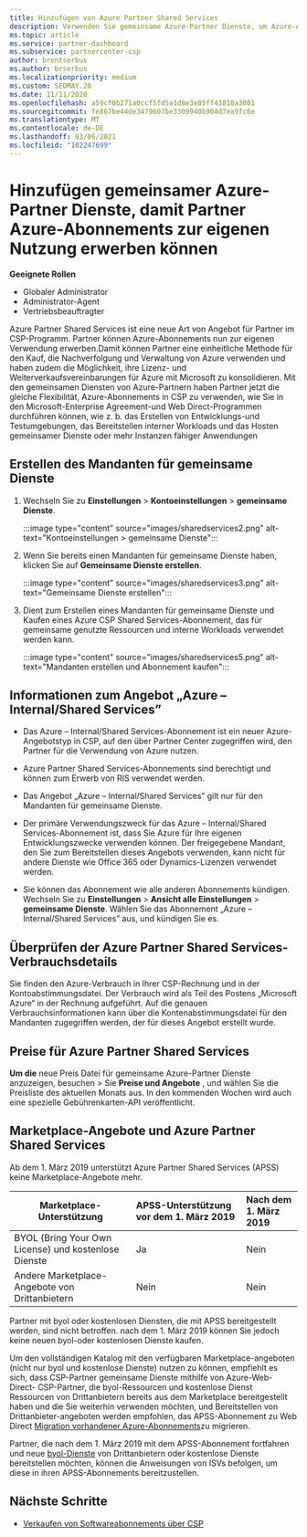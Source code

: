 ```yaml
---
title: Hinzufügen von Azure Partner Shared Services
description: Verwenden Sie gemeinsame Azure-Partner Dienste, um Azure-Abonnements für Ihren eigenen Gebrauch zu erwerben und eine einheitliche Methode für den Erwerb, die Nachverfolgung und die Verwaltung von Azure zu haben.
ms.topic: article
ms.service: partner-dashboard
ms.subservice: partnercenter-csp
author: brentserbus
ms.author: brserbus
ms.localizationpriority: medium
ms.custom: SEOMAY.20
ms.date: 11/11/2020
ms.openlocfilehash: a59cf0b271a0ccf5fd5a1d8e3e85ff43818a3801
ms.sourcegitcommit: fe867be44de3479607be3309940b904d7ea9fc6e
ms.translationtype: MT
ms.contentlocale: de-DE
ms.lasthandoff: 03/06/2021
ms.locfileid: "102247699"
---
```

# <a name="add-azure-partner-shared-services-so-partners-can-buy-azure-subscriptions-for-their-own-use"></a>Hinzufügen gemeinsamer Azure-Partner Dienste, damit Partner Azure-Abonnements zur eigenen Nutzung erwerben können

 
**Geeignete Rollen**

- Globaler Administrator
- Administrator-Agent
- Vertriebsbeauftragter

Azure Partner Shared Services ist eine neue Art von Angebot für Partner im CSP-Programm. Partner können Azure-Abonnements nun zur eigenen Verwendung erwerben.Damit können Partner eine einheitliche Methode für den Kauf, die Nachverfolgung und Verwaltung von Azure verwenden und haben zudem die Möglichkeit, ihre Lizenz- und Weiterverkaufsvereinbarungen für Azure mit Microsoft zu konsolidieren. Mit den gemeinsamen Diensten von Azure-Partnern haben Partner jetzt die gleiche Flexibilität, Azure-Abonnements in CSP zu verwenden, wie Sie in den Microsoft-Enterprise Agreement-und Web Direct-Programmen durchführen können, wie z. b. das Erstellen von Entwicklungs-und Testumgebungen, das Bereitstellen interner Workloads und das Hosten gemeinsamer Dienste oder mehr Instanzen fähiger Anwendungen  

## <a name="create-the-shared-services-tenant"></a>Erstellen des Mandanten für gemeinsame Dienste

1. Wechseln Sie zu **Einstellungen**  >  **Kontoeinstellungen**  >  **gemeinsame Dienste**.

   :::image type="content" source="images/sharedservices2.png" alt-text="Kontoeinstellungen > gemeinsame Dienste":::

2. Wenn Sie bereits einen Mandanten für gemeinsame Dienste haben, klicken Sie auf **Gemeinsame Dienste erstellen**.

   :::image type="content" source="images/sharedservices3.png" alt-text="Gemeinsame Dienste erstellen":::

3. Dient zum Erstellen eines Mandanten für gemeinsame Dienste und Kaufen eines Azure CSP Shared Services-Abonnement, das für gemeinsame genutzte Ressourcen und interne Workloads verwendet werden kann.

   :::image type="content" source="images/sharedservices5.png" alt-text="Mandanten erstellen und Abonnement kaufen":::

## <a name="about-the-azure--internalshared-services-offer"></a>Informationen zum Angebot „Azure – Internal/Shared Services”

- Das Azure – Internal/Shared Services-Abonnement ist ein neuer Azure-Angebotstyp in CSP, auf den über Partner Center zugegriffen wird, den Partner für die Verwendung von Azure nutzen.

- Azure Partner Shared Services-Abonnements sind berechtigt und können zum Erwerb von RIS verwendet werden.

- Das Angebot „Azure – Internal/Shared Services” gilt nur für den Mandanten für gemeinsame Dienste.

- Der primäre Verwendungszweck für das Azure – Internal/Shared Services-Abonnement ist, dass Sie Azure für Ihre eigenen Entwicklungszwecke verwenden können. Der freigegebene Mandant, den Sie zum Bereitstellen dieses Angebots verwenden, kann nicht für andere Dienste wie Office 365 oder Dynamics-Lizenzen verwendet werden.

- Sie können das Abonnement wie alle anderen Abonnements kündigen. Wechseln Sie zu **Einstellungen**  >  **Ansicht alle Einstellungen**  >  **gemeinsame Dienste**. Wählen Sie das Abonnement „Azure – Internal/Shared Services” aus, und kündigen Sie es.

## <a name="accessing-azure-partner-shared-services-consumption-details"></a>Überprüfen der Azure Partner Shared Services-Verbrauchsdetails

Sie finden den Azure-Verbrauch in Ihrer CSP-Rechnung und in der Kontoabstimmungsdatei. Der Verbrauch wird als Teil des Postens „Microsoft Azure“ in der Rechnung aufgeführt. Auf die genauen Verbrauchsinformationen kann über die Kontenabstimmungsdatei für den Mandanten zugegriffen werden, der für dieses Angebot erstellt wurde.

## <a name="azure-partner-shared-services-pricing"></a>Preise für Azure Partner Shared Services

**Um die** neue Preis Datei für gemeinsame Azure-Partner Dienste anzuzeigen, besuchen  >  Sie **Preise und Angebote** , und wählen Sie die Preisliste des aktuellen Monats aus. In den kommenden Wochen wird auch eine spezielle Gebührenkarten-API veröffentlicht.

## <a name="marketplace-offers-and-azure-partner-shared-services"></a>Marketplace-Angebote und Azure Partner Shared Services

Ab dem 1. März 2019 unterstützt Azure Partner Shared Services (APSS) keine Marketplace-Angebote mehr.

|**Marketplace-Unterstützung**   |**APSS-Unterstützung vor dem 1. März 2019**|**Nach dem 1. März 2019**|
|---------------------------|:----------------------------|:-------------------|
|BYOL (Bring Your Own License) und kostenlose Dienste   | Ja   | Nein|
|Andere Marketplace-Angebote von Drittanbietern   | Nein   |Nein|

Partner mit byol oder kostenlosen Diensten, die mit APSS bereitgestellt werden, sind nicht betroffen. nach dem 1. März 2019 können Sie jedoch keine neuen byol-oder kostenlosen Dienste kaufen.

Um den vollständigen Katalog mit den verfügbaren Marketplace-angeboten (nicht nur byol und kostenlose Dienste) nutzen zu können, empfiehlt es sich, dass CSP-Partner gemeinsame Dienste mithilfe von Azure-Web-Direct-  CSP-Partner, die byol-Ressourcen und kostenlose Dienst Ressourcen von Drittanbietern bereits aus dem Marketplace bereitgestellt haben und die Sie weiterhin verwenden möchten, und Bereitstellen von Drittanbieter-angeboten werden empfohlen, das APSS-Abonnement zu Web Direct [Migration vorhandener Azure-Abonnements](/azure/cloud-solution-provider/migration/migration#migrating-existing-azure-subscriptions)zu migrieren.

Partner, die nach dem 1. März 2019 mit dem APSS-Abonnement fortfahren und neue [byol-Dienste](https://azuremarketplace.microsoft.com/marketplace/apps?filters=byol) von Drittanbietern oder kostenlose Dienste bereitstellen möchten, können die Anweisungen von ISVs befolgen, um diese in ihren APSS-Abonnements bereitzustellen.

## <a name="next-steps"></a>Nächste Schritte

- [Verkaufen von Softwareabonnements über CSP](csp-software-subscriptions.md)